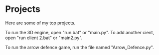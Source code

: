 # Projects
Here are some of my top projects.

To run the 3D engine, open "run.bat" or "main.py". To add another cient, open "run client 2.bat" or "main2.py".

To run the arrow defence game, run the file named "Arrow_Defence.py".
